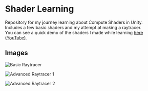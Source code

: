 # Shader Learning
Repository for my journey learning about Compute Shaders in Unity. Includes a few basic shaders and my attempt at making a raytracer.  
You can see a quick demo of the shaders I made while learning [here (YouTube)](https://youtu.be/uYj8NF_Fvk0).

## Images

![Basic Raytracer](https://i.imgur.com/QNxLImy.png)

![Advanced Raytracer 1](https://i.imgur.com/ehyauZo.png)

![Advanced Raytracer 2](https://i.imgur.com/oWEaUcK.png)
